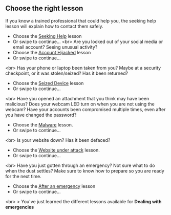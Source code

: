 
## Choose the right lesson

If you know a trained professional that could help you, the seeking help lesson will explain how to contact them safely.
* Choose the [Seeking Help](topics/practice-1-emergencies/1-seek-help) lesson
* Or swipe to continue...
&lt;br&gt;
Are you locked out of your social media or email account? Seeing unusual activity?
* Choose the [Account Hijacked](topics/practice-1-emergencies/2-account-hijacked) lesson
* Or swipe to continue...

&lt;br&gt;
Has your phone or laptop been taken from you? Maybe at a security checkpoint, or it was stolen/seized? Has it been returned?
* Choose the [Seized Device](topics/practice-1-emergencies/3-seized-devices.md) lesson
* Or swipe to continue...

&lt;br&gt;
Have you opened an attachment that you think may have been malicious? Does your webcam LED turn on when you are not using the webcam? Have your accounts been compromised multiple times, even after you have changed the password?
* Choose the [Malware](topics/practice-1-emergencies/4-malware.md) lesson.
* Or swipe to continue...

&lt;br&gt;
Is your website down? Has it been defaced?
* Choose the [Website under attack](topics/practice-1-emergencies/5-web-attack.md) lesson.
* Or swipe to continue...

&lt;br&gt;
Have you just gotten through an emergency? Not sure what to do when the dust settles? Make sure to know how to prepare so you are ready for the next time.
* Choose the [After an emergency](topics/practice-1-emergencies/6-after.md) lesson
* Or swipe to continue...

&lt;br&gt;
&gt; You&#39;ve just learned the different lessons available for **Dealing with emergencies**
